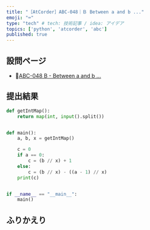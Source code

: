 ```yaml
---
title: "［AtCorder］ABC-048｜Ｂ Between a and b ..."
emoji: "⌨️"
type: "tech" # tech: 技術記事 / idea: アイデア
topics: ['python', 'atcorder', 'abc']
published: true
---
```


## 設問ページ

- 🔗[ABC-048 B - Between a and b ...](https://atcoder.jp/contests/abc048/tasks/abc048_b)

## 提出結果

```python
def getIntMap():
    return map(int, input().split())


def main():
    a, b, x = getIntMap()

    c = 0
    if a == 0:
        c = (b // x) + 1
    else:
        c = (b // x) - ((a - 1) // x)
    print(c)


if __name__ == "__main__":
    main()
```

## ふりかえり
